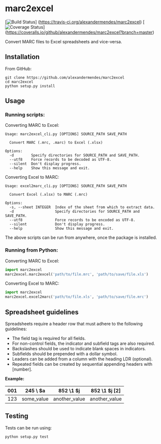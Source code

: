 # marc2excel

[![Build Status](https://travis-ci.org/alexandermendes/marc2excel.svg?branch=master)]
(https://travis-ci.org/alexandermendes/marc2excel)
[![Coverage Status](https://coveralls.io/repos/github/alexandermendes/marc2excel/badge.svg?branch=master)]
(https://coveralls.io/github/alexandermendes/marc2excel?branch=master)

Convert MARC files to Excel spreadsheets and vice-versa.


## Installation

From GitHub:

```Shell
git clone https://github.com/alexandermendes/marc2excel
cd marc2excel
python setup.py install
```


## Usage

### Running scripts:

Converting MARC to Excel:

```
Usage: marc2excel_cli.py [OPTIONS] SOURCE_PATH SAVE_PATH

  Convert MARC (.mrc, .marc) to Excel (.xlsx)

Options:
  -d        Specify directories for SOURCE_PATH and SAVE_PATH.
  --utf8    Force records to be decoded as UTF-8.
  --silent  Don't display progress.
  --help    Show this message and exit.
```

Converting Excel to MARC:

```
Usage: excel2marc_cli.py [OPTIONS] SOURCE_PATH SAVE_PATH

  Convert Excel (.xlsx) to MARC (.mrc)

Options:
  -s, --sheet INTEGER  Index of the sheet from which to extract data.
  -d                   Specify directories for SOURCE_PATH and SAVE_PATH.
  --utf8               Force records to be encoded as UTF-8.
  --silent             Don't display progress.
  --help               Show this message and exit.
```

The above scripts can be run from anywhere, once the package is installed.


### Running from Python:

Converting MARC to Excel:

```Python
import marc2excel
marc2excel.marc2excel('path/to/file.mrc', 'path/to/save/file.xls')
```

Converting Excel to MARC:

```Python
import marc2excel
marc2excel.excel2marc('path/to/file.xls', 'path/to/save/file.mrc')
```


## Spreadsheet guidelines

Spreadsheets require a header row that must adhere to the following guidelines:

- The field tag is required for all fields.
- For non-control fields, the indicator and subfield tags are also required.
- Backslashes should be used to indicate blank spaces in indicators.
- Subfields should be prepended with a dollar symbol.
- Leaders can be added from a column with the heading LDR (optional).
- Repeated fields can be created by sequential appending headers with [number].

**Example:**

|    001    |    245 \\ $a   |   852 \1 $j   |    852 \1 $j [2]  |
|:---------:|:--------------:|:-------------:|:-----------------:|
|    123    |    some_value  | another_value |   another_value   |


## Testing

Tests can be run using:

```
python setup.py test
```
